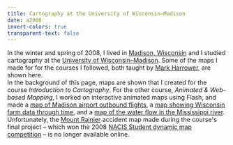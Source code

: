 ```yaml
---
title: Cartography at the University of Wisconsin–Madison
date: a2008
invert-colors: true
transparent-text: false
---
```


<section>
  <span>
    In the winter and spring of 2008, I lived in <a href="http://en.wikipedia.org/wiki/Madison,_Wisconsin">Madison, Wisconsin</a> and I studied cartography at the <a href="http://www.wisc.edu/">University of Wisconsin–Madison</a>. Some of the maps I made for for the courses I followed, both taught by <a href="https://www.linkedin.com/pub/mark-harrower/34/961/806">Mark Harrower</a>, are shown here.
  </span>
</section>

<section>
  <span>
    In the background of this page, maps are shown that I created for the course <i>Introduction to Cartography</i>. For the other course, <i>Animated & Web-based Mapping</i>, I worked on interactive animated maps using Flash, and made a <a href="{{ site.baseurl }}/files/uw-madison/animated-and-web-based-mapping/lab1.html">map of Madison airport outbound flights</a>, a <a href="{{ site.baseurl }}/files/uw-madison/animated-and-web-based-mapping/lab2.html">map showing Wisconsin farm data through time</a>, and a <a href="{{ site.baseurl }}/files/uw-madison/animated-and-web-based-mapping/lab3.html">map of the water flow in the Mississippi river</a>. Unfortunately, the <a href="http://en.wikipedia.org/wiki/Mount_Rainier">Mount Rainier</a> accident map made during the course's final project – which won the 2008 <a href="http://nacis.org/awards/student-dynamic-map-competition/">NACIS Student dynamic map competition</a> – is no longer available online.
  </span>
</section>
